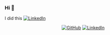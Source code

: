 ### Hi 👋

<!--
**jesperalmstrom/jesperalmstrom** is a ✨ _special_ ✨ repository because its `README.md` (this file) appears on your GitHub profile.
- 🔭 I’m currently working on ...
- 🌱 I’m currently learning ...
- 👯 I’m looking to collaborate on ...
- 🤔 I’m looking for help with ...
- 💬 Ask me about ...
- 📫 How to reach me: ...
- 😄 Pronouns: ...
- ⚡ Fun fact: ...

-->
<p> 
	I did this 
	<a href="https://www.linkedin.com/posts/acorn-technology-ab_arduino-iot-esp8266-activity-6663719905550049283-sYNf"><img src="https://media-exp1.licdn.com/dms/image/C5622AQHzEvG8bQPg6A/feedshare-shrink_800/0?e=1600300800&v=beta&t=KskFyhF8yOJvD5hqCv0czUNADc70Pbkrw1JixM2rjcY" alt="LinkedIn"></a>
</p>
<p align="center">
	<a href="https://github.com/jesperalmstrom"><img src="https://img.shields.io/github/followers/jesperalmstrom.svg?label=GitHub&style=social" alt="GitHub"></a>
	<a href="https://www.linkedin.com/in/jesper-almström"><img src="https://img.shields.io/badge/LinkedIn--_.svg?style=social&logo=linkedin" alt="LinkedIn"></a>
</p>
